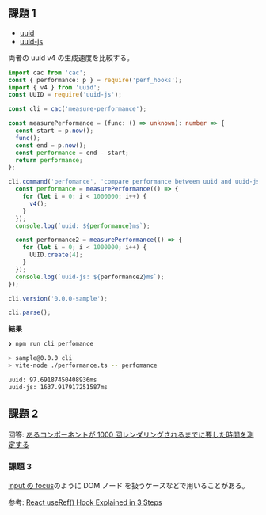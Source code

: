## 課題 1

- [uuid](https://www.npmjs.com/package/uuid)
- [uuid-js](https://www.npmjs.com/package/uuidjs)

両者の uuid v4 の生成速度を比較する。

```ts
import cac from 'cac';
const { performance: p } = require('perf_hooks');
import { v4 } from 'uuid';
const UUID = require('uuid-js');

const cli = cac('measure-performance');

const measurePerformance = (func: () => unknown): number => {
  const start = p.now();
  func();
  const end = p.now();
  const performance = end - start;
  return performance;
};

cli.command('perfomance', 'compare performance between uuid and uuid-js').action(() => {
  const performance = measurePerformance(() => {
    for (let i = 0; i < 1000000; i++) {
      v4();
    }
  });
  console.log(`uuid: ${performance}ms`);

  const performance2 = measurePerformance(() => {
    for (let i = 0; i < 1000000; i++) {
      UUID.create(4);
    }
  });
  console.log(`uuid-js: ${performance2}ms`);
});

cli.version('0.0.0-sample');

cli.parse();
```

**結果**

```bash
❯ npm run cli perfomance

> sample@0.0.0 cli
> vite-node ./performance.ts -- perfomance

uuid: 97.69187450408936ms
uuid-js: 1637.917917251587ms
```

## 課題 2

回答: [あるコンポーネントが 1000 回レンダリングされるまでに要した時間を測定する](https://github.com/UR-deR/PrAha_Challenge/commit/7f90632767b5359544987eb435e18e6e9a01ba23)

### 課題 3

[input の focus](https://github.com/UR-deR/PrAha_Challenge/commit/68088bc46ad98c7452192e9fe11077dd74d61119)のように DOM ノード を扱うケースなどで用いることがある。

参考: [React useRef() Hook Explained in 3 Steps](https://dmitripavlutin.com/react-useref/#google_vignette)

